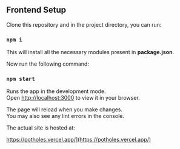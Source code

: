 ## Frontend Setup

Clone this repository and in the project directory, you can run:

### `npm i`

This will install all the necessary modules present in **package.json**. 

Now run the following command:

### `npm start`

Runs the app in the development mode.\
Open [http://localhost:3000](http://localhost:3000) to view it in your browser.

The page will reload when you make changes.\
You may also see any lint errors in the console.

The actual site is hosted at:

https://potholes.vercel.app/](https://potholes.vercel.app/)
